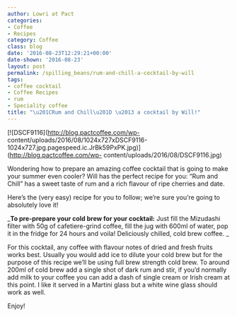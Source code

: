 ```yaml
---
author: Lowri at Pact
categories:
- Coffee
- Recipes
category: Coffee
class: blog
date: '2016-08-23T12:29:21+00:00'
date-shown: '2016-08-23'
layout: post
permalink: /spilling_beans/rum-and-chill-a-cocktail-by-will
tags:
- coffee cocktail
- Coffee Recipes
- rum
- Speciality coffee
title: "\u201CRum and Chill\u201D \u2013 a cocktail by Will!"
---
```


[![DSCF9116](http://blog.pactcoffee.com/wp-
content/uploads/2016/08/1024x727xDSCF9116-1024x727.jpg.pagespeed.ic.JrBk59PxPK.jpg)](http://blog.pactcoffee.com/wp-
content/uploads/2016/08/DSCF9116.jpg)

Wondering how to prepare an amazing coffee cocktail that is going to make your
summer even cooler? Will has the perfect recipe for you: “Rum and Chill” has a
sweet taste of rum and a rich flavour of ripe cherries and date.

Here’s the (very easy) recipe for you to follow; we’re sure you’re going to
absolutely love it!

_**To pre-prepare your cold brew for your cocktail:** Just fill the Mizudashi
filter with 50g of cafetiere-grind coffee, fill the jug with 600ml of water,
pop it in the fridge for 24 hours and voila! Deliciously chilled, cold brew
coffee. _

For this cocktail, any coffee with flavour notes of dried and fresh fruits
works best. Usually you would add ice to dilute your cold brew but for the
purpose of this recipe we’ll be using full brew strength cold brew. To around
200ml of cold brew add a single shot of dark rum and stir, if you’d normally
add milk to your coffee you can add a dash of single cream or Irish cream at
this point. I like it served in a Martini glass but a white wine glass should
work as well.

Enjoy!